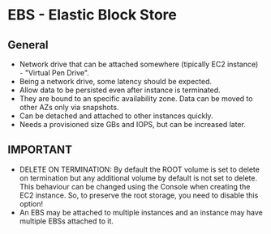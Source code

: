 # EBS - Elastic Block Store

## General

- Network drive that can be attached somewhere (tipically EC2 instance) - "Virtual Pen Drive". 
- Being a network drive, some latency should be expected.
- Allow data to be persisted even after instance is terminated.
- They are bound to an specific availability zone. Data can be moved to other AZs only via snapshots.
- Can be detached and attached to other instances quickly.
- Needs a provisioned size GBs and IOPS, but can be increased later.

## IMPORTANT

- DELETE ON TERMINATION: By default the ROOT volume is set to delete on termination but any additional volume by default is not set to delete. This behaviour can be changed using the Console when creating the EC2 instance. So, to preserve the root storage, you need to disable this option!
- An EBS may be attached to multiple instances and an instance may have multiple EBSs attached to it.